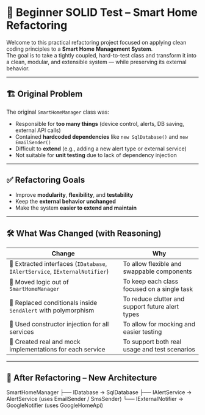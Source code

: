 # 🧠 Beginner SOLID Test – Smart Home Refactoring

Welcome to this practical refactoring project focused on applying clean coding principles to a **Smart Home Management System**.  
The goal is to take a tightly coupled, hard-to-test class and transform it into a clean, modular, and extensible system — while preserving its external behavior.

---

## 🏗️ Original Problem

The original `SmartHomeManager` class was:

- Responsible for **too many things** (device control, alerts, DB saving, external API calls)
- Contained **hardcoded dependencies** like `new SqlDatabase()` and `new EmailSender()`
- Difficult to **extend** (e.g., adding a new alert type or external service)
- Not suitable for **unit testing** due to lack of dependency injection

---

## ✅ Refactoring Goals

- Improve **modularity**, **flexibility**, and **testability**
- Keep the **external behavior unchanged**
- Make the system **easier to extend and maintain**

---

## 🛠️ What Was Changed (with Reasoning)

| Change | Why |
|-------|-----|
| 🔹 Extracted interfaces (`IDatabase`, `IAlertService`, `IExternalNotifier`) | To allow flexible and swappable components |
| 🔹 Moved logic out of `SmartHomeManager` | To keep each class focused on a single task |
| 🔹 Replaced conditionals inside `SendAlert` with polymorphism | To reduce clutter and support future alert types |
| 🔹 Used constructor injection for all services | To allow for mocking and easier testing |
| 🔹 Created real and mock implementations for each service | To support both real usage and test scenarios |

---

## 🔁 After Refactoring – New Architecture

SmartHomeManager
├── IDatabase → SqlDatabase
├── IAlertService → AlertService (uses EmailSender / SmsSender)
└── IExternalNotifier → GoogleNotifier (uses GoogleHomeApi)

